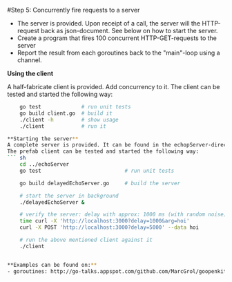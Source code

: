 #Step 5: Concurrently fire requests to a server

- The server is provided. Upon receipt of a call, the server will the HTTP-request back as json-document. See below on how to start the server.
- Create a program that fires 100 concurrent HTTP-GET-requests to the server
- Report the result from each goroutines back to the "main"-loop using a channel.


**Using the client**

A half-fabricate client is provided. Add concurrency to it.
The client can be tested and started the following way:
``` sh
    go test             # run unit tests
    go build client.go  # build it
    ./client -h         # show usage
    ./client            # run it

**Starting the server**
A complete server is provided. It can be found in the echopServer-directory of the project.
The prefab client can be tested and started the following way:
``` sh
    cd ../echoServer
    go test                           # run unit tests

    go build delayedEchoServer.go     # build the server

    # start the server in background
    ./delayedEchoServer &

    # verify the server: delay with approx: 1000 ms (with random noise)
    time curl -X 'http://localhost:3000?delay=1000&arg=hoi'
    curl -X POST 'http://localhost:3000?delay=5000' --data hoi

    # run the above mentioned client against it
    ./client


**Examples can be found on:**
- goroutines: http://go-talks.appspot.com/github.com/MarcGrol/goopenkitchen/openKitchen.slide#31 etc
